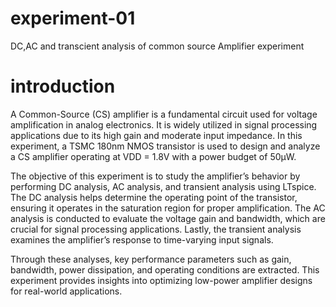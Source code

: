 # experiment-01 
DC,AC and transcient analysis of common source Amplifier experiment 
# introduction

A Common-Source (CS) amplifier is a fundamental circuit used for voltage amplification in analog electronics. It is widely utilized in signal processing applications due to its high gain and moderate input impedance. In this experiment, a TSMC 180nm NMOS transistor is used to design and analyze a CS amplifier operating at VDD = 1.8V with a power budget of 50µW.

The objective of this experiment is to study the amplifier’s behavior by performing DC analysis, AC analysis, and transient analysis using LTspice. The DC analysis helps determine the operating point of the transistor, ensuring it operates in the saturation region for proper amplification. The AC analysis is conducted to evaluate the voltage gain and bandwidth, which are crucial for signal processing applications. Lastly, the transient analysis examines the amplifier’s response to time-varying input signals.

Through these analyses, key performance parameters such as gain, bandwidth, power dissipation, and operating conditions are extracted. This experiment provides insights into optimizing low-power amplifier designs for real-world applications.

